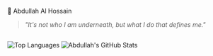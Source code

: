 🦇 Abdullah Al Hossain  

> _"It's not who I am underneath, but what I do that defines me."_
>
> 
> ## 
![Top Languages](https://github-readme-stats.vercel.app/api/top-langs/?username=pobontcs&layout=compact&theme=dark)  ![Abdullah's GitHub Stats](https://github-readme-stats.vercel.app/api?username=pobontcs&show_icons=true&theme=dark) 



